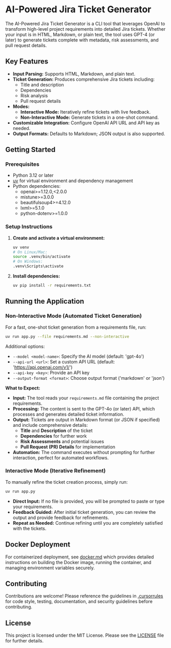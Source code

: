 # AI-Powered Jira Ticket Generator

The AI-Powered Jira Ticket Generator is a CLI tool that leverages OpenAI to transform high-level project requirements into detailed Jira tickets. Whether your input is in HTML, Markdown, or plain text, the tool uses GPT-4 (or later) to generate tickets complete with metadata, risk assessments, and pull request details.

## Key Features

- **Input Parsing:** Supports HTML, Markdown, and plain text.
- **Ticket Generation:** Produces comprehensive Jira tickets including:
  - Title and description
  - Dependencies
  - Risk analysis
  - Pull request details
- **Modes:**
  - **Interactive Mode:** Iteratively refine tickets with live feedback.
  - **Non-Interactive Mode:** Generate tickets in a one-shot command.
- **Customizable Integration:** Configure OpenAI API URL and API key as needed.
- **Output Formats:** Defaults to Markdown; JSON output is also supported.

## Getting Started

### Prerequisites

- Python 3.12 or later
- [uv](https://github.com/astral-sh/uv) for virtual environment and dependency management
- Python dependencies:
  - openai>=1.12.0,<2.0.0
  - mistune>=3.0.0
  - beautifulsoup4>=4.12.0
  - lxml>=5.1.0
  - python-dotenv>=1.0.0

### Setup Instructions

1. **Create and activate a virtual environment:**
   ```bash
   uv venv
   # On Linux/Mac:
   source .venv/bin/activate
   # On Windows:
   .venv\Scripts\activate
   ```
2. **Install dependencies:**
   ```bash
   uv pip install -r requirements.txt
   ```

## Running the Application

### Non-Interactive Mode (Automated Ticket Generation)

For a fast, one-shot ticket generation from a requirements file, run:

```bash
uv run app.py --file requirements.md --non-interactive
```

Additional options:
- `--model <model-name>`: Specify the AI model (default: 'gpt-4o')
- `--api-url <url>`: Set a custom API URL (default: 'https://api.openai.com/v1/')
- `--api-key <key>`: Provide an API key
- `--output-format <format>`: Choose output format ('markdown' or 'json')

**What to Expect:**

- **Input:** The tool reads your `requirements.md` file containing the project requirements.
- **Processing:** The content is sent to the GPT-4o (or later) API, which processes and generates detailed ticket information.
- **Output:** Tickets are output in Markdown format (or JSON if specified) and include comprehensive details:
  - **Title** and **Description** of the ticket
  - **Dependencies** for further work
  - **Risk Assessments** and potential issues
  - **Pull Request (PR) Details** for implementation
- **Automation:** The command executes without prompting for further interaction, perfect for automated workflows.

### Interactive Mode (Iterative Refinement)

To manually refine the ticket creation process, simply run:

```bash
uv run app.py
```

- **Direct Input:** If no file is provided, you will be prompted to paste or type your requirements.
- **Feedback Guided:** After initial ticket generation, you can review the output and provide feedback for refinements.
- **Repeat as Needed:** Continue refining until you are completely satisfied with the tickets.

## Docker Deployment

For containerized deployment, see [docker.md](docker.md) which provides detailed instructions on building the Docker image, running the container, and managing environment variables securely.

## Contributing

Contributions are welcome! Please reference the guidelines in [.cursorrules](.cursorrules) for code style, testing, documentation, and security guidelines before contributing.

## License

This project is licensed under the MIT License. Please see the [LICENSE](LICENSE) file for further details.
